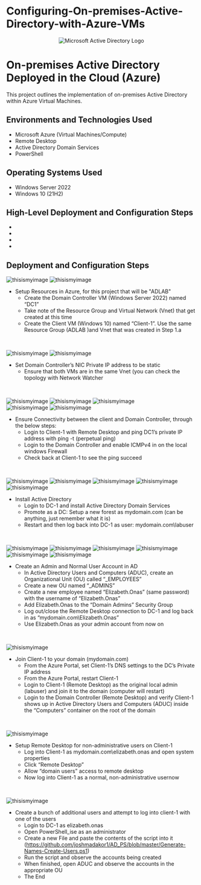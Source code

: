 # Configuring-On-premises-Active-Directory-with-Azure-VMs
<p align="center">
<img src="https://i.imgur.com/pU5A58S.png" alt="Microsoft Active Directory Logo"/>
</p>

<h1>On-premises Active Directory Deployed in the Cloud (Azure)</h1>
This project outlines the implementation of on-premises Active Directory within Azure Virtual Machines.<br />

<h2>Environments and Technologies Used</h2>

- Microsoft Azure (Virtual Machines/Compute)
- Remote Desktop
- Active Directory Domain Services
- PowerShell

<h2>Operating Systems Used </h2>

- Windows Server 2022
- Windows 10 (21H2)

<h2>High-Level Deployment and Configuration Steps</h2>

- 
- 
- 
- 

<h2>Deployment and Configuration Steps</h2>

<p>
  
![thisismyimage](https://github.com/ELIZABETHONAS/Configuring-On-premises-Active-Directory-with-Azure-VMs/blob/main/Screenshot%202023-06-03%20at%203.26.54%20PM.jpeg?raw=true)
![thisismyimage](https://github.com/ELIZABETHONAS/Configuring-On-premises-Active-Directory-with-Azure-VMs/blob/main/Screenshot%202023-06-03%20at%205.29.14%20PM.jpeg?raw=true)

</p>
<p>

  -  Setup Resources in Azure, for this project that will be "ADLAB"
     -  Create the Domain Controller VM (Windows Server 2022) named “DC1”
     -  Take note of the Resource Group and Virtual Network (Vnet) that get created at this time
     -  Create the Client VM (Windows 10) named “Client-1”. Use the same Resource Group (ADLAB )and Vnet that was created in Step 1.a
</p>
<br />

<p>
  
![thisismyimage](https://github.com/ELIZABETHONAS/Configuring-On-premises-Active-Directory-with-Azure-VMs/blob/main/Screenshot%202023-06-03%20at%205.25.30%20PM.jpeg?raw=true)
![thisismyimage](https://github.com/ELIZABETHONAS/Configuring-On-premises-Active-Directory-with-Azure-VMs/blob/main/Screenshot%202023-06-03%20at%203.41.30%20PM.jpeg?raw=true)
</p>
<p>

  -   Set Domain Controller’s NIC Private IP address to be static
      -  Ensure that both VMs are in the same Vnet (you can check the topology with Network Watcher
</p>
<br />

<p>
  
![thisismyimage](https://github.com/ELIZABETHONAS/Configuring-On-premises-Active-Directory-with-Azure-VMs/blob/main/Screenshot%202023-06-04%20at%204.30.20%20PM.jpeg?raw=true)
![thisismyimage](https://github.com/ELIZABETHONAS/Configuring-On-premises-Active-Directory-with-Azure-VMs/blob/main/Screenshot%202023-06-03%20at%203.45.36%20PM.jpeg?raw=true)
![thisismyimage](https://github.com/ELIZABETHONAS/Configuring-On-premises-Active-Directory-with-Azure-VMs/blob/main/Screenshot%202023-06-03%20at%203.49.48%20PM.jpeg?raw=true)  
![thisismyimage](https://github.com/ELIZABETHONAS/Configuring-On-premises-Active-Directory-with-Azure-VMs/blob/main/Screenshot%202023-06-03%20at%203.53.43%20PM.jpeg?raw=true)
![thisismyimage](https://github.com/ELIZABETHONAS/Configuring-On-premises-Active-Directory-with-Azure-VMs/blob/main/Screenshot%202023-06-03%20at%203.54.19%20PM.jpeg?raw=true)
</p>
<p>

  -   Ensure Connectivity between the client and Domain Controller, through the below steps:
      - Login to Client-1 with Remote Desktop and ping DC1’s private IP address with ping -t <ip address> (perpetual ping)
      - Login to the Domain Controller and enable ICMPv4 in on the local windows Firewall
      - Check back at Client-1 to see the ping succeed

</p>
<br />

<p>
  
![thisismyimage](https://github.com/ELIZABETHONAS/Configuring-On-premises-Active-Directory-with-Azure-VMs/blob/main/Screenshot%202023-06-03%20at%203.50.53%20PM.jpeg?raw=true)
![thisismyimage](https://github.com/ELIZABETHONAS/Configuring-On-premises-Active-Directory-with-Azure-VMs/blob/main/Screenshot%202023-06-03%20at%203.57.12%20PM.jpeg?raw=true)
![thisismyimage](https://github.com/ELIZABETHONAS/Configuring-On-premises-Active-Directory-with-Azure-VMs/blob/main/Screenshot%202023-06-03%20at%204.24.40%20PM.jpeg)
![thisismyimage](https://github.com/ELIZABETHONAS/Configuring-On-premises-Active-Directory-with-Azure-VMs/blob/main/Screenshot%202023-06-03%20at%204.29.23%20PM.jpeg)
![thisismyimage](https://github.com/ELIZABETHONAS/Configuring-On-premises-Active-Directory-with-Azure-VMs/blob/main/Screenshot%202023-06-03%20at%203.45.36%20PM.jpeg?raw=true)
</p>
<p>
  
   -  Install Active Directory
      - Login to DC-1 and install Active Directory Domain Services
      - Promote as a DC: Setup a new forest as mydomain.com (can be anything, just remember what it is)
      - Restart and then log back into DC-1 as user: mydomain.com\labuser

</p>
<br />

<p>
  
![thisismyimage](https://github.com/ELIZABETHONAS/Configuring-On-premises-Active-Directory-with-Azure-VMs/blob/main/Screenshot%202023-06-03%20at%205.04.04%20PM.jpeg)
![thisismyimage](https://github.com/ELIZABETHONAS/Configuring-On-premises-Active-Directory-with-Azure-VMs/blob/main/Screenshot%202023-06-03%20at%205.05.54%20PM.jpeg?raw=true)
![thisismyimage](https://github.com/ELIZABETHONAS/Configuring-On-premises-Active-Directory-with-Azure-VMs/blob/main/Screenshot%202023-06-03%20at%205.06.19%20PM.jpeg)
![thisismyimage](https://github.com/ELIZABETHONAS/Configuring-On-premises-Active-Directory-with-Azure-VMs/blob/main/Screenshot%202023-06-03%20at%205.09.53%20PM.jpeg)
![thisismyimage](https://github.com/ELIZABETHONAS/Configuring-On-premises-Active-Directory-with-Azure-VMs/blob/main/Screenshot%202023-06-03%20at%205.11.34%20PM.jpeg)
![thisismyimage](https://github.com/ELIZABETHONAS/Configuring-On-premises-Active-Directory-with-Azure-VMs/blob/main/Screenshot%202023-06-03%20at%205.40.09%20PM.jpeg)
</p>
<p>

  -   Create an Admin and Normal User Account in AD
      - In Active Directory Users and Computers (ADUC), create an Organizational Unit (OU) called “_EMPLOYEES”
      - Create a new OU named “_ADMINS”
      - Create a new employee named “Elizabeth.Onas” (same password) with the username of “Elizabeth.Onas”
      - Add Elizabeth.Onas to the “Domain Admins” Security Group
      - Log out/close the Remote Desktop connection to DC-1 and log back in as “mydomain.com\Elizabeth.Onas”
      - Use Elizabeth.Onas as your admin account from now on

</p>
<br />

<p>
  
![thisismyimage]()
</p>
<p>

 -   Join Client-1 to your domain (mydomain.com)
      - From the Azure Portal, set Client-1’s DNS settings to the DC’s Private IP address
      - From the Azure Portal, restart Client-1
      - Login to Client-1 (Remote Desktop) as the original local admin (labuser) and join it to the domain (computer will restart)
      - Login to the Domain Controller (Remote Desktop) and verify Client-1 shows up in Active Directory Users and Computers (ADUC) inside the “Computers”                  container on the root of the domain

</p>
<br />

<p>
  
![thisismyimage]()
</p>
<p>

 -   Setup Remote Desktop for non-administrative users on Client-1
     - Log into Client-1 as mydomain.com\elizabeth.onas and open system properties
     - Click “Remote Desktop”
     - Allow “domain users” access to remote desktop
     - Now log into Client-1 as a normal, non-administrative usernow

</p>
<br />

<p>
  
![thisismyimage]()
</p>
<p>

 -   Create a bunch of additional users and attempt to log into client-1 with one of the users
     - Login to DC-1 as elizabeth.onas
     - Open PowerShell_ise as an administrator
     - Create a new File and paste the contents of the script into it (https://github.com/joshmadakor1/AD_PS/blob/master/Generate-Names-Create-Users.ps1)
     - Run the script and observe the accounts being created
     - When finished, open ADUC and observe the accounts in the appropriate OU
     - The End

</p>
<br />
